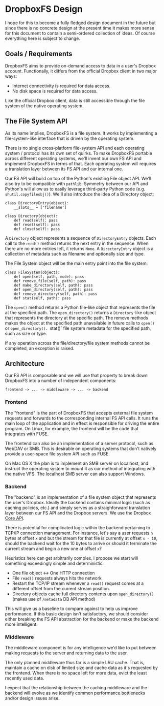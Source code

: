 DropboxFS Design
================

I hope for this to become a fully fledged design document in the
future but since there is no concrete design at the present time it
makes more sense for this document to contain a semi-ordered
collection of ideas. Of course everything here is subject to change.

Goals / Requirements
--------------------

DropboxFS aims to provide on-demand access to data in a user's Dropbox
account. Functionally, it differs from the official Dropbox client in
two major ways:

* Internet connectivity is required for data access.
* No disk space is required for data access.

Like the official Dropbox client, data is still accessible through the
file system of the native operating system.

The File System API
-------------------

As its name implies, DropboxFS is a file system. It works by
implementing a file-system-like interface that is driven by the
operating system.

There is no single cross-platform file-system API and each operating
system / protocol has its own set of quirks. To make DropboxFS
portable across different operating systems, we'll invent our own FS
API and implement DropboxFS in terms of that. Each operating system
will requires a translation layer between its FS API and our internal
one.

Our FS API will build on top of the Python's existing File object API.
We'll also try to be compatible with `pathlib`. Symmetry between our
API and Python's will allow us to easily leverage third-party Python
code (e.g. `shutil.copyfileobj()`). We'll also introduce the idea of a
Directory object:

    class DirectoryEntry(object):
        __slots__ = ['filename']

    class Directory(object):
        def read(self): pass
        def reset(self): pass
        def close(self): pass

A `Directory` object represents a sequence of `DirectoryEntry`
objects.  Each call to the `read()` method returns the next entry in
the sequence.  When there are no more entries left, it returns
`None`. A `DirectoryEntry` object is a collection of metadata such as
filename and optionally size and type.

The File System object will be the main entry point into the file
system:

    class FileSystem(object):
        def open(self, path, mode): pass
        def remove_file(self, path): pass
        def make_directory(self, path): pass
        def open_directory(self, path): pass
        def remove_directory(self, path): pass
        def stat(self, path): pass

The `open()` method returns a Python file-like object that represents
the file at the specified path. The `open_directory()` returns a
`Directory`-like object that represents the directory at the specific
path.  The remove methods makes the object at the specified path
unavailable in future calls to `open()` or `open_directory(). `stat()`
file system metadata for the specified path, such as size or type.

If any operation across the file/directory/file system methods cannot
be completed, an exception is raised.

Architecture
------------

Our FS API is composable and we will use that property to break down
DropboxFS into a number of independent components:

    frontend -> ... -> middleware -> ... -> backend

### Frontend

The "frontend" is the part of DropboxFS that accepts external file
system requests and forwards to the corresponding internal FS API
calls.  It runs the main loop of the application and in effect is
responsible for driving the entire program. On Linux, for example, the
frontend will be the code that integrates with FUSE.

The frontend can also be an implementation of a server protocol, such
as WebDAV or SMB. This is desirable on operating systems that don't
natively provide a user-space file system API such as FUSE.

On Mac OS X the plan is to implement an SMB server on localhost, and
instruct the operating system to mount it as our method of integrating
with the native VFS. The localhost SMB server can also support Windows.

### Backend

The "backend" is an implementation of a file system object that
represents the user's Dropbox. Ideally the backend contains minimal
logic (such as caching policies, etc.) and simply serves as a
straighforward translation layer between our FS API and the Dropbox
servers. We use the Dropbox [Core
API](https://www.dropbox.com/developers/core).

There is potential for complicated logic within the backend pertaining
to TCP/IP connection management. For instance, let's say a user
requests `n` bytes at offset `x` and but the stream for that file is
currently at offset `x - 10`, should the backend wait for the 10 bytes
to arrive or should it terminate the current stream and begin a new
one at offset `x`?

Heuristics here can get arbitrarily complex. I propose we start will
something exceedingly simple and deterministic:

* One file object <-> One HTTP connection
* File `read()` requests always hits the network
* Restart the TCP/IP stream whenever a `read()` request comes at
  a different offset from the current stream position.
* Directory objects cache full directory contents upon `open_directory()`
  (makes use of `/metadata` DB API method)

This will give us a baseline to compare against to help us improve
performance. If this basic design isn't satisfactory, we should
consider either breaking the FS API abstraction for the backend or
make the backend more intelligent.

### Middleware

The middleware component is for any intelligence we'd like to put between
making requests to the server and returning data to the user.

The only planned middleware thus far is a simple LRU cache. That is,
maintain a cache on disk of limited size and cache data as it's requested
by the frontend. When there is no space left for more data, evict the
least recently used data.

I expect that the relationship between the caching middleware and the
backend will evolve as we identify common performance bottlenecks
and/or design issues arise.